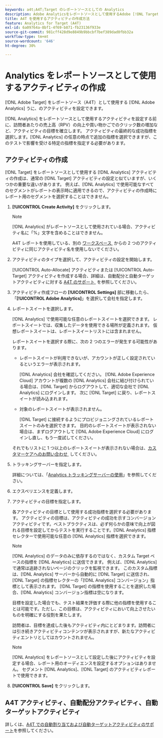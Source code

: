 ```yaml
---
keywords: a4t;A4T;Target のレポートソースとしての Analytics
description: Adobe Analyticsをレポートソースとして使用するAdobe [!DNL Target]  アクティビティ（A4T）を設定する方法について説明します。
title: A4T を使用するアクティビティの作成方法
feature: Analytics for Target (A4T)
exl-id: 6a09764a-8bf1-4f69-b871-fb23136f933e
source-git-commit: 981cff428d9e8849b9bbcbf7bef389dad0fbb32a
workflow-type: tm+mt
source-wordcount: '646'
ht-degree: 30%

---
```


# Analytics をレポートソースとして使用するアクティビティの作成

[!DNL Adobe Target] をレポートソース（A4T）として使用する [!DNL Adobe Analytics] うに、のアクティビティを設定できます。

[!DNL Analytics] をレポートソースとして使用するアクティビティを設定する前に、訪問者あたりの売上高（RPV）の向上や買い物かごでのクリック数の増加など、アクティビティの目標を確立します。 アクティビティの最終的な成功指標を選択します。[!DNL Analytics] の任意の時点で追加の指標を選択できますが、このテストで影響を受ける特定の指標を指定する必要があります。

## アクティビティの作成

[!DNL Target] をレポートソースとして使用する [!DNL Analytics] アクティビティの作成は、通常の [!DNL Target] アクティビティの設定と似ていますが、いくつかの重要な違いがあります。 例えば、[!DNL Analytics] で使用可能なすべてのセグメントがレポートの表示時に適用できるので、アクティビティの作成時にレポート用のセグメントを選択することはできません。

1. **[!UICONTROL Create Activity]** をクリックします。

   >[!NOTE]
   >
   >[!DNL Analytics] がレポートソースとして使用されている場合、アクティビティ名に「%」文字を含めることはできません。
   >
   >A4T レポートを使用している、別の [&#x200B; ワークスペース &#x200B;](/help/main/administrating-target/c-user-management/property-channel/property-channel.md) からの 2 つのアクティビティに同じアクティビティ名を使用しないでください。

1. アクティビティのタイプを選択して、アクティビティの設定を開始します。

   [!UICONTROL Auto-Allocate] アクティビティまたは [!UICONTROL Auto-Target] アクティビティを作成する場合、詳細は、自動配分と自動ターゲットアクティビティに対する [A4T のサポート &#x200B;](/help/main/c-integrating-target-with-mac/a4t/a4t-at-aa.md) を参照してください。

1. アクティビティ作成フローの **[!UICONTROL Settings]** 部に移動したら、「**[!UICONTROL Adobe Analytics]**」を選択して会社を指定します。
1. レポートスイートを選択します。

   [!DNL Analytics] で使用可能な任意のレポートスイートを選択できます。 レポートスイートでは、収集したデータを使用できる場所が定義されます。 仮想レポートスイートは、レポートスイートリストには含まれません。

   レポートスイートを選択する際に、次の 2 つのエラーが発生する可能性があります。

   * レポートスイートが利用できないが、アカウントが正しく設定されているというエラーが表示されます。

     [!DNL Analytics] 会社を確認してください。 [!DNL Adobe Experience Cloud] アカウントが複数の [!DNL Analytics] 会社に結び付けられている場合は、[!DNL Target] からログアウトして、適切な会社で [!DNL Analytics] にログインします。 次に [!DNL Target] に戻り、レポートスイートが読み込まれます。

   * 対象のレポートスイートが表示されません。

     [!DNL Target] に接続するようにプロビジョニングされているレポートスイートのみを選択できます。 目的のレポートスイートが表示されない場合は、まずログアウトして [!DNL Adobe Experience Cloud] にログインし直し、もう一度試してください。

   それでもリストに 1 つ以上のレポートスイートが表示されない場合は、[&#x200B; カスタマーケアへのお問い合わせ &#x200B;](/help/main/cmp-resources-and-contact-information.md#reference_ACA3391A00EF467B87930A450050077C) してください。

1. トラッキングサーバーを指定します。

   詳細については、「[Analytics トラッキングサーバーの使用](/help/main/c-integrating-target-with-mac/a4t/analytics-tracking-server.md#task_72077BA7E93C4A65A715A18F32228823)」を参照してください。

1. エクスペリエンスを定義します。
1. アクティビティの目標を指定します。

   各アクティビティの目標として使用する成功指標を選択する必要があります。 アクティビティの目標は、アクティビティの成功を示すコンバージョンアクティビティです。ベストプラクティスは、必ず何らかの意味で向上が図れる目標を設定してからテストを実行することです。[!DNL Analytics] 指標セレクターで使用可能な任意の [!DNL Analytics] 指標を選択できます。

   >[!NOTE]
   >
   >[!DNL Analytics] のデータのみに依存するのではなく、カスタム Target ベースの指標を [!DNL Analytics] に送信できます。 例えば、[!DNL Analytics] で通常は追跡されないページのクリックを監視できます。 このカスタム指標は、[!DNL Analytics] サーバーから自動的に [!DNL Target] に送信され、[!DNL Target] の指標セレクターの「[!DNL Analytics] コンバージョン」指標として表示されます。 [!DNL Target] の指標を使用することを選択した場合、[!DNL Analytics] コンバージョン指標は空になります。

   目標を設定した場合でも、テスト結果を評価する際に他の指標を使用することは可能です。ただし、この目標は、アクティビティにおいて向上させたいものを明確にする役割を果たします。

   訪問者は、目標を達成した後もアクティビティ内にとどまります。訪問者には引き続きアクティビティコンテンツが表示されますが、新たなアクティビティエントリとしてはカウントされません。

   >[!NOTE]
   >
   >[!DNL Analytics] をレポートソースとして設定した後にアクティビティを設定する場合、レポート用のオーディエンスを設定するオプションはありません。 セグメント [!DNL Analytics]、[!DNL Target] のアクティビティレポートで使用できます。

1. **[!UICONTROL Save]** をクリックします。

## A4T アクティビティ、自動配分アクティビティ、自動ターゲットアクティビティ

詳しくは、[A4T での自動割り当ておよび自動ターゲットアクティビティのサポート](/help/main/c-integrating-target-with-mac/a4t/a4t-at-aa.md)を参照してください。
